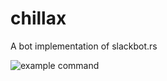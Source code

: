chillax
=======

A bot implementation of slackbot.rs

![example command](http://i.imgur.com/c2LZiL6.png)
